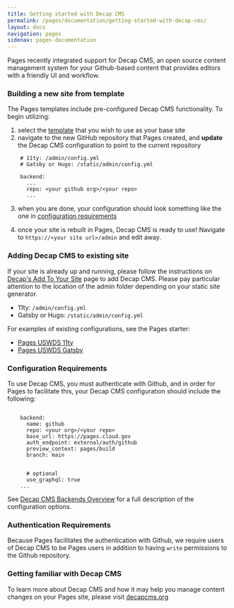 ```yaml
---
title: Getting started with Decap CMS
permalink: /pages/documentation/getting-started-with-decap-cms/
layout: docs
navigation: pages
sidenav: pages-documentation
---
```


Pages recently integrated support for Decap CMS, an open source content management system for your Github-based content that provides editors with a friendly UI and workflow.

### Building a new site from template
The Pages templates include pre-configured Decap CMS functionality. To begin utilizing:
1. select the [template]({{site.baseurl}}/pages/documentation/templates/) that you wish to use as your base site
2. navigate to the new GitHub repository that Pages created, and **update** the Decap CMS configuration to point to the current repository

```
    # 11ty: /admin/config.yml
    # Gatsby or Hugo: /static/admin/config.yml

    backend:
      ...
      repo: <your github org>/<your repo>
      ...
```
3. when you are done, your configuration should look something like the one in [configuration requirements](#configuration-requirements)

4. once your site is rebuilt in Pages, Decap CMS is ready to use! Navigate to `https://<your site url>/admin` and edit away.

### Adding Decap CMS to existing site
If your site is already up and running, please follow the instructions on [Decap's Add To Your Site](https://decapcms.org/docs/add-to-your-site/) page to add Decap CMS. Please pay particular attention to the location of the admin folder depending on your static site generator.

- 11ty: `/admin/config.yml`
- Gatsby or Hugo: `/static/admin/config.yml`

For examples of existing configurations, see the Pages starter:
- [Pages USWDS 11ty](https://github.com/cloud-gov/pages-uswds-11ty/blob/main/admin/config.yml)
- [Pages USWDS Gatsby](https://github.com/cloud-gov/pages-uswds-gatsby/blob/main/static/admin/config.yml)

### Configuration Requirements
To use Decap CMS, you must authenticate with Github, and in order for Pages to facilitate this, your Decap CMS configuration should include the following:

```

    backend:
      name: github
      repo: <your org>/<your repo>
      base_url: https://pages.cloud.gov
      auth_endpoint: external/auth/github
      preview_context: pages/build
      branch: main


      # optional
      use_graphql: true
    ...
```

See [Decap CMS Backends Overview](https://decapcms.org/docs/backends-overview/) for a full description of the configuration options.

### Authentication Requirements
Because Pages facilitates the authentication with Github, we require users of Decap CMS to be Pages users in addition to having `write` permissions to the Github repository.

### Getting familiar with Decap CMS
To learn more about Decap CMS and how it may help you manage content changes on your Pages site, please visit [decapcms.org](https://www.decapcms.org/)
